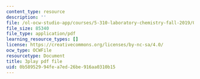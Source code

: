 ```yaml
---
content_type: resource
description: ''
file: /ol-ocw-studio-app/courses/5-310-laboratory-chemistry-fall-2019/0b58952994fea7ed26be916aa0310b15_J23egLCM2tc.pdf
file_size: 85340
file_type: application/pdf
learning_resource_types: []
license: https://creativecommons.org/licenses/by-nc-sa/4.0/
ocw_type: OCWFile
resourcetype: Document
title: 3play pdf file
uid: 0b589529-94fe-a7ed-26be-916aa0310b15
---
```

